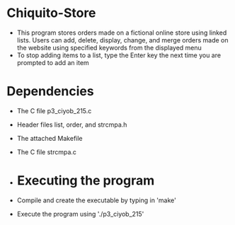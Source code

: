 # Chiquito-Store
* This program stores orders made on a fictional online store using linked lists. Users can add, delete, display, change, and merge orders made on the website using specified keywords from the displayed menu
* To stop adding items to a list, type the Enter key the next time you are prompted to add an item

# Dependencies
* The C file p3_ciyob_215.c
* Header files list, order, and strcmpa.h
* The attached Makefile
* The C file strcmpa.c

* # Executing the program
* Compile and create the executable by typing in 'make'
* Execute the program using './p3_ciyob_215'
